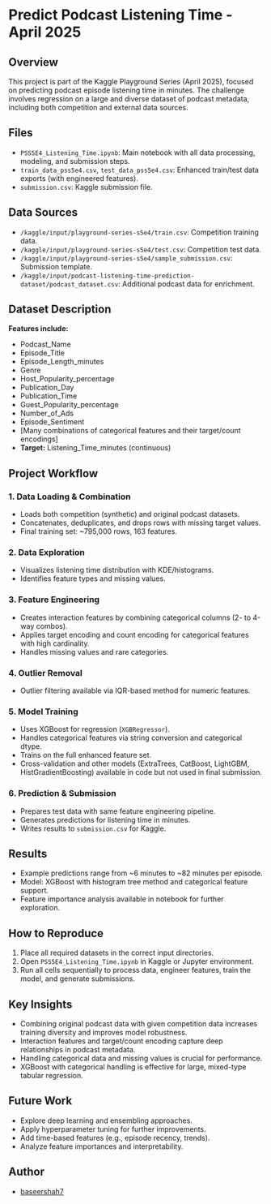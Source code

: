 # Predict Podcast Listening Time - April 2025

## Overview
This project is part of the Kaggle Playground Series (April 2025), focused on predicting podcast episode listening time in minutes. The challenge involves regression on a large and diverse dataset of podcast metadata, including both competition and external data sources.

## Files
- `PSS5E4_Listening_Time.ipynb`: Main notebook with all data processing, modeling, and submission steps.
- `train_data_pss5e4.csv`, `test_data_pss5e4.csv`: Enhanced train/test data exports (with engineered features).
- `submission.csv`: Kaggle submission file.

## Data Sources
- `/kaggle/input/playground-series-s5e4/train.csv`: Competition training data.
- `/kaggle/input/playground-series-s5e4/test.csv`: Competition test data.
- `/kaggle/input/playground-series-s5e4/sample_submission.csv`: Submission template.
- `/kaggle/input/podcast-listening-time-prediction-dataset/podcast_dataset.csv`: Additional podcast data for enrichment.

## Dataset Description
**Features include:**
- Podcast_Name
- Episode_Title
- Episode_Length_minutes
- Genre
- Host_Popularity_percentage
- Publication_Day
- Publication_Time
- Guest_Popularity_percentage
- Number_of_Ads
- Episode_Sentiment
- [Many combinations of categorical features and their target/count encodings]
- **Target:** Listening_Time_minutes (continuous)

## Project Workflow

### 1. Data Loading & Combination
- Loads both competition (synthetic) and original podcast datasets.
- Concatenates, deduplicates, and drops rows with missing target values.
- Final training set: ~795,000 rows, 163 features.

### 2. Data Exploration
- Visualizes listening time distribution with KDE/histograms.
- Identifies feature types and missing values.

### 3. Feature Engineering
- Creates interaction features by combining categorical columns (2- to 4-way combos).
- Applies target encoding and count encoding for categorical features with high cardinality.
- Handles missing values and rare categories.

### 4. Outlier Removal
- Outlier filtering available via IQR-based method for numeric features.

### 5. Model Training
- Uses XGBoost for regression (`XGBRegressor`).
- Handles categorical features via string conversion and categorical dtype.
- Trains on the full enhanced feature set.
- Cross-validation and other models (ExtraTrees, CatBoost, LightGBM, HistGradientBoosting) available in code but not used in final submission.

### 6. Prediction & Submission
- Prepares test data with same feature engineering pipeline.
- Generates predictions for listening time in minutes.
- Writes results to `submission.csv` for Kaggle.

## Results
- Example predictions range from ~6 minutes to ~82 minutes per episode.
- Model: XGBoost with histogram tree method and categorical feature support.
- Feature importance analysis available in notebook for further exploration.

## How to Reproduce
1. Place all required datasets in the correct input directories.
2. Open `PSS5E4_Listening_Time.ipynb` in Kaggle or Jupyter environment.
3. Run all cells sequentially to process data, engineer features, train the model, and generate submissions.

## Key Insights
- Combining original podcast data with given competition data increases training diversity and improves model robustness.
- Interaction features and target/count encoding capture deep relationships in podcast metadata.
- Handling categorical data and missing values is crucial for performance.
- XGBoost with categorical handling is effective for large, mixed-type tabular regression.

## Future Work
- Explore deep learning and ensembling approaches.
- Apply hyperparameter tuning for further improvements.
- Add time-based features (e.g., episode recency, trends).
- Analyze feature importances and interpretability.

## Author
- [baseershah7](https://github.com/baseershah7)
